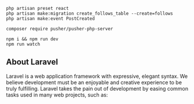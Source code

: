 `php artisan preset react` <br/>
`php artisan make:migration create_follows_table --create=follows`<br/>
`php artisan make:event PostCreated`<br/>

`composer require pusher/pusher-php-server`<br/>


`npm i && npm run dev`<br/>
`npm run watch`


## About Laravel

Laravel is a web application framework with expressive, elegant syntax. We believe development must be an enjoyable and creative experience to be truly fulfilling. Laravel takes the pain out of development by easing common tasks used in many web projects, such as:

